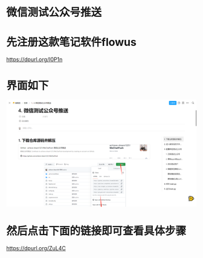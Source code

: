 # 微信测试公众号推送

# 先注册这款笔记软件flowus

https://dpurl.org/I0P1n

# 界面如下

![img.png](img.png)

# 然后点击下面的链接即可查看具体步骤

https://dpurl.org/ZuL4C

